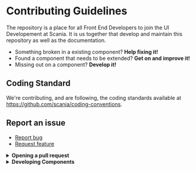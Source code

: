 # Contributing Guidelines

The repository is a place for all Front End Developers to join the UI Developement at Scania. It is us together that develop and maintain this repository as well as the documentation.

- Something broken in a existing component? **Help fixing it!**
- Found a component that needs to be extended? **Get on and improve it!**
- Missing out on a component? **Develop it!**


## Coding Standard

We're contributing, and are following, the coding standards available at https://github.com/scania/coding-conventions.

## Report an issue

- [Report bug](https://github.com/scania/corporate-ui/issues/new/choose)
- [Request feature](https://github.com/scania/corporate-ui/issues/new?assignees=&labels=Feature&template=feature_request.md&title=Feature+-+%22title+text%22)

<details>
   <summary><strong>Opening a pull request</strong></summary>

1. [Fork the repository](https://guides.github.com/activities/forking/) and clone it locally
   
   ```
   # Clone your fork of the repo 
   git clone https://github.com/<your-github-username>/corporate-ui.git
   ```
   
2. Sync your local to the original “upstream” repository by adding it as a remote. Pull in changes from “upstream” often so that you stay up to date so that when you submit your pull request, merge conflicts will be less likely. Read more [here](https://help.github.com/en/articles/syncing-a-fork). 

   ```
   # Navigate to the newly cloned repo
   cd corporate-ui
   
   # Connect to the original "upstream" repo
   git remote add upstream https://github.com/scania/corporate-ui.git
   ```
   
3. Create a branch for your edit. To pass travis build process, only create a branch name under one of these labels:
   - `improvement/` for improvement changes
   - `feature/` for a feature solution
   - `bug/` for bug fixes
   
   For example, if you want to create a bug fix, the branch name will be `bug/fix_for_something`.
   
   To create a branch, run the following command:
   
   `git checkout -b <branch-name>`

4. Refers to [any relevant issues](https://github.com/scania/corporate-ui/issues) in the pull request. For example, write `Fixes #xxx` in the commit message to refers to a specific issue.

5. Open a pull request and write clear title and description in the pull request interface. In the right side of the screen, assign yourself in the pull request and add the correct label. You can also add a reviewer from Corporate ui team.

</details>

<details>
   <summary><strong>Developing Components</strong></summary>
   
   ### Prerequisites

- Download and install node.js: https://nodejs.org/en/
  
  **NodeJS: use 8.15 or newer stable version of node**

- If you're behind a firewall, CONFIGURE THE PROXY

### Getting the code

- Clone the Corporate UI repo and install package dependencies: 
```shell
git clone https://github.com/scania/corporate-ui.git
cd corporate-ui
npm i
npm start
```

- Clone scania theme and install all dependencies:
```shell
git clone https://github.com/scania/scania-theme.git
cd scania-theme
npm i
npm start
```

### Running demo and sync with theme project

1. Clone and install all dependencies from the [demo page](https://github.com/scania/corporate-ui-site)
```shell
git clone https://github.com/scania/corporate-ui-site.git
cd corporate-ui-site
npm i
```
2. Create npm links of **Corporate Ui** and **Scania theme**
```shell
cd ../corporate-ui
npm link
cd ../scania-theme
npm link
```

3. Add links to **Corporate Ui** and **Scania theme** in corporate-ui-site
```shell
cd corporate-ui-site
npm link corporate-ui
npm link scania-theme
```

4. Start demo
```shell
npm start
```
Visit http://localhost:1337/corporate-ui-site/

### Running test

Testing the components is done using the Stencil testing setup that includes unit test and End-to-End test. To test locally run `npm test`
</details>


